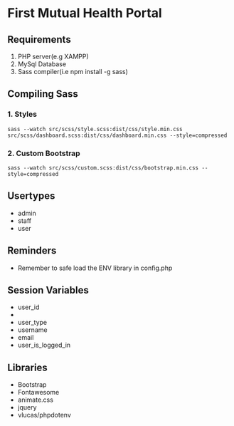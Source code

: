 # First Mutual Health Portal


## Requirements

1. PHP server(e.g XAMPP)
2. MySql Database
3. Sass compiler(i.e npm install -g sass)


## Compiling Sass

### 1. Styles

`sass --watch src/scss/style.scss:dist/css/style.min.css src/scss/dashboard.scss:dist/css/dashboard.min.css --style=compressed`

### 2. Custom Bootstrap

`sass --watch src/scss/custom.scss:dist/css/bootstrap.min.css --style=compressed`


## Usertypes

- admin
- staff
- user

## Reminders

- Remember to safe load the ENV library in config.php

## Session Variables

- user_id
- 
- user_type
- username
- email
- user_is_logged_in


## Libraries
- Bootstrap
- Fontawesome
- animate.css
- jquery
- vlucas/phpdotenv

